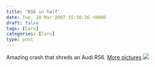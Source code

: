 ```yaml
---
title: 'RS6 in half'
date: Tue, 20 Mar 2007 15:38:36 +0000
draft: false
tags: [Cars]
categories: [Cars]
type: post
---
```


Amazing crash that shreds an Audi RS6. [More pictures](http://forums.vwvortex.com/zerothread?id=3105304) [![](http://i10.tinypic.com/40aevsh.jpg)](http://i10.tinypic.com/40aevsh.jpg)